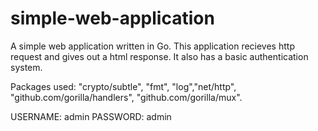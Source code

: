 # simple-web-application

A simple web application written in Go.
This application recieves http request and gives out a html response.
It also has a basic authentication system.

Packages used: "crypto/subtle", "fmt", "log","net/http", "github.com/gorilla/handlers", "github.com/gorilla/mux".

USERNAME: admin
PASSWORD: admin
